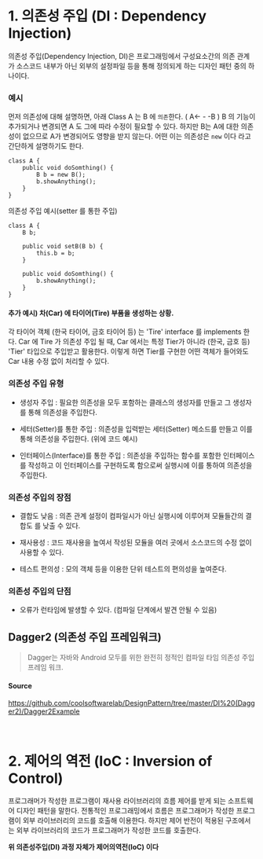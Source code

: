 
# 1. 의존성 주입 (DI : Dependency Injection)

의존성 주입(Dependency Injection, DI)은 프로그래밍에서 구성요소간의 의존 관계가 소스코드 내부가 아닌 외부의 설정파일 등을 통해 정의되게 하는 디자인 패턴 중의 하나이다.

### 예시
먼저 의존성에 대해 설명하면,
아래 Class A 는 B 에 `의존`한다. ( A<- - -B )
B 의 기능이 추가되거나 변경되면 A 도 그에 따라 수정이 필요할 수 있다.
하지만 B는 A에 대한 의존성이 없으므로 A가 변경되어도 영향을 받지 않는다.
어떤 이는 의존성은 `new` 이다 라고 간단하게 설명하기도 한다.

```
class A {
    public void doSomthing() {
        B b = new B();
        b.showAnything();
    }
}
```

의존성 주입 예시(setter 를 통한 주입)

```
class A {
    B b;

    public void setB(B b) {
        this.b = b;
    }

    public void doSomthing() {
        b.showAnything();
    }
}
```

#### 추가 예시) 차(Car) 에 타이어(Tire) 부품을 생성하는 상황.

각 타이어 객체 (한국 타이어, 금호 타이어 등) 는 'Tire' interface 를 implements 한다.
Car 에 Tire 가 의존성 주입 될 때,
Car 에서는 특정 Tier가 아니라 (한국, 금호 등) 'Tier' 타입으로 주입받고 활용한다.
이렇게 하면 Tier를 구현한 어떤 객체가 들어와도 Car 내용 수정 없이 처리할 수 있다.


### 의존성 주입 유형

- 생성자 주입 : 필요한 의존성을 모두 포함하는 클래스의 생성자를 만들고 그 생성자를 통해 의존성을 주입한다.

- 세터(Setter)를 통한 주입 : 의존성을 입력받는 세터(Setter) 메소드를 만들고 이를 통해 의존성을 주입한다. (위에 코드 예시)

- 인터페이스(Interface)를 통한 주입 : 의존성을 주입하는 함수를 포함한 인터페이스를 작성하고 이 인터페이스를 구현하도록 함으로써 실행시에 이를 통하여 의존성을 주입한다.

### 의존성 주입의 장점

- 결합도 낮음 : 의존 관계 설정이 컴파일시가 아닌 실행시에 이루어져 모듈들간의 결합도 를 낮출 수 있다.

- 재사용성 : 코드 재사용을 높여서 작성된 모듈을 여러 곳에서 소스코드의 수정 없이 사용할 수 있다. 

- 테스트 편의성 : 모의 객체 등을 이용한 단위 테스트의 편의성을 높여준다.

### 의존성 주입의 단점

- 오류가 런타임에 발생할 수 있다. (컴파일 단계에서 발견 안될 수 있음)


## Dagger2 (의존성 주입 프레임워크)
> Dagger는 자바와 Android 모두를 위한 완전히 정적인 컴파일 타임 의존성 주입 프레임 워크.

#### Source
https://github.com/coolsoftwarelab/DesignPattern/tree/master/DI%20(Dagger2)/Dagger2Example

<br>

# 2. 제어의 역전 (IoC : Inversion of Control)

프로그래머가 작성한 프로그램이 재사용 라이브러리의 흐름 제어를 받게 되는 소프트웨어 디자인 패턴을 말한다.
전통적인 프로그래밍에서 흐름은 프로그래머가 작성한 프로그램이 외부 라이브러리의 코드를 호출해 이용한다.
하지만 제어 반전이 적용된 구조에서는 외부 라이브러리의 코드가 프로그래머가 작성한 코드를 호출한다.

**위 의존성주입(DI) 과정 자체가 제어의역전(IoC) 이다**




